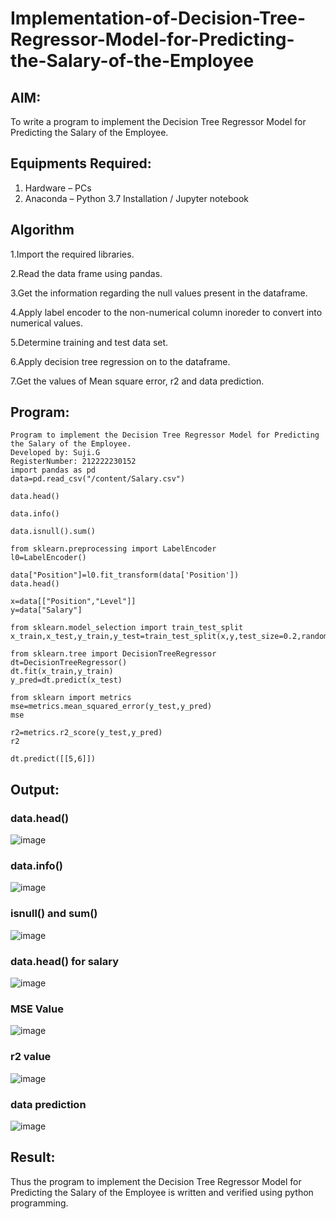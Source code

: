 # Implementation-of-Decision-Tree-Regressor-Model-for-Predicting-the-Salary-of-the-Employee

## AIM:
To write a program to implement the Decision Tree Regressor Model for Predicting the Salary of the Employee.

## Equipments Required:
1. Hardware – PCs
2. Anaconda – Python 3.7 Installation / Jupyter notebook

## Algorithm
1.Import the required libraries.

2.Read the data frame using pandas.

3.Get the information regarding the null values present in the dataframe.

4.Apply label encoder to the non-numerical column inoreder to convert into numerical values.

5.Determine training and test data set.

6.Apply decision tree regression on to the dataframe.

7.Get the values of Mean square error, r2 and data prediction.


## Program:
```
Program to implement the Decision Tree Regressor Model for Predicting the Salary of the Employee.
Developed by: Suji.G
RegisterNumber: 212222230152
import pandas as pd
data=pd.read_csv("/content/Salary.csv")

data.head()

data.info()

data.isnull().sum()

from sklearn.preprocessing import LabelEncoder
l0=LabelEncoder()

data["Position"]=l0.fit_transform(data['Position'])
data.head()

x=data[["Position","Level"]]
y=data["Salary"]

from sklearn.model_selection import train_test_split
x_train,x_test,y_train,y_test=train_test_split(x,y,test_size=0.2,random_state=2)

from sklearn.tree import DecisionTreeRegressor
dt=DecisionTreeRegressor()
dt.fit(x_train,y_train)
y_pred=dt.predict(x_test)

from sklearn import metrics
mse=metrics.mean_squared_error(y_test,y_pred)
mse

r2=metrics.r2_score(y_test,y_pred)
r2

dt.predict([[5,6]])

```

## Output:
### data.head()
![image](https://github.com/sujigunasekar/Implementation-of-Decision-Tree-Regressor-Model-for-Predicting-the-Salary-of-the-Employee/assets/119559822/96fe3aa6-76bd-440a-8e69-66f907d4497c)
### data.info()
![image](https://github.com/sujigunasekar/Implementation-of-Decision-Tree-Regressor-Model-for-Predicting-the-Salary-of-the-Employee/assets/119559822/a4b06b18-8d3f-44d6-857b-b63e19a2612f)
### isnull() and sum()
![image](https://github.com/sujigunasekar/Implementation-of-Decision-Tree-Regressor-Model-for-Predicting-the-Salary-of-the-Employee/assets/119559822/99863041-7f9e-4cf1-93ce-f5d02d97a53b)
### data.head() for salary
![image](https://github.com/sujigunasekar/Implementation-of-Decision-Tree-Regressor-Model-for-Predicting-the-Salary-of-the-Employee/assets/119559822/0bf663bc-ac8c-42a2-b678-9808dd0baddd)
### MSE Value
![image](https://github.com/sujigunasekar/Implementation-of-Decision-Tree-Regressor-Model-for-Predicting-the-Salary-of-the-Employee/assets/119559822/b5c6ea15-f74e-49ca-a0ea-d9a4904867da)
### r2 value
![image](https://github.com/sujigunasekar/Implementation-of-Decision-Tree-Regressor-Model-for-Predicting-the-Salary-of-the-Employee/assets/119559822/573112c1-f90d-4b08-95ed-40743628fd31)
### data prediction
![image](https://github.com/sujigunasekar/Implementation-of-Decision-Tree-Regressor-Model-for-Predicting-the-Salary-of-the-Employee/assets/119559822/43c6b3d6-9eab-4b62-ad0f-9c2ef2411d98)

## Result:
Thus the program to implement the Decision Tree Regressor Model for Predicting the Salary of the Employee is written and verified using python programming.
